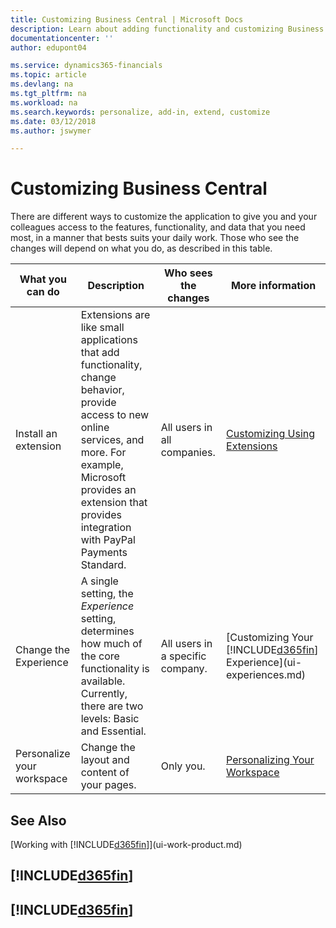 ```yaml
---
title: Customizing Business Central | Microsoft Docs
description: Learn about adding functionality and customizing Business Central.
documentationcenter: ''
author: edupont04

ms.service: dynamics365-financials
ms.topic: article
ms.devlang: na
ms.tgt_pltfrm: na
ms.workload: na
ms.search.keywords: personalize, add-in, extend, customize
ms.date: 03/12/2018
ms.author: jswymer

---
```

# Customizing Business Central
<!--NAV # Customizing Dynamics NAV -->
There are different ways to customize the application to give you and your colleagues access to the features, functionality, and data that you need most, in a manner that bests suits your daily work. Those who see the changes will depend on what you do, as described in this table.

| What you can do    |  Description  |  Who sees the changes  |  More information  |
|-----|---------------|---------|-------|
|Install an extension|Extensions are like small applications that add functionality, change behavior, provide access to new online services, and more. For example, Microsoft provides an extension that provides integration with PayPal Payments Standard.|All users in all companies.|[Customizing Using Extensions](ui-extensions.md)|
|Change the Experience|A single setting, the *Experience* setting, determines how much of the core functionality is available. Currently, there are two levels: Basic and Essential.|All users in a specific company.|[Customizing Your [!INCLUDE[d365fin](includes/d365fin_md.md)] Experience](ui-experiences.md)|
|Personalize your workspace|Change the layout and content of your pages.|Only you.|[Personalizing Your Workspace](ui-personalization-user.md)|

## See Also
[Working with [!INCLUDE[d365fin](includes/d365fin_md.md)]](ui-work-product.md)  

## [!INCLUDE[d365fin](includes/free_trial_md.md)]  
## [!INCLUDE[d365fin](includes/training_link_md.md)]
